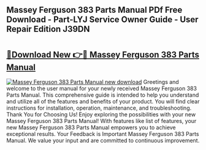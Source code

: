 ## Massey Ferguson 383 Parts Manual PDf Free Download - Part-LYJ Service Owner Guide - User Repair Edition J39DN

# <h2><a href="http://bc92016.oget.top/?id=Massey+Ferguson+383+Parts+Manual">🔗Download New 👉🔴 Massey Ferguson 383 Parts Manual</a></h2>

[![Massey Ferguson 383 Parts Manual new download](https://i.imgur.com/5g1atiW.png)](http://bc92016.oget.top/?id=Massey+Ferguson+383+Parts+Manual)
Greetings and welcome to the user manual for your newly received Massey Ferguson 383 Parts Manual. This comprehensive guide is intended to help you understand and utilize all of the features and benefits of your product. You will find clear instructions for installation, operation, maintenance, and troubleshooting. Thank You for Choosing Us! Enjoy exploring the possibilities with your new Massey Ferguson 383 Parts Manual! With features like list of features, your new Massey Ferguson 383 Parts Manual empowers you to achieve exceptional results. Your Feedback is Important Massey Ferguson 383 Parts Manual. We value your input and are committed to continuous improvement.
